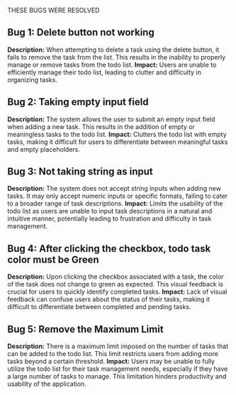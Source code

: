 THESE BUGS WERE RESOLVED
## Bug 1: Delete button not working
**Description:** When attempting to delete a task using the delete button, it fails to remove the task from the list. This results in the inability to properly manage or remove tasks from the todo list.
**Impact:** Users are unable to efficiently manage their todo list, leading to clutter and difficulty in organizing tasks.

## Bug 2: Taking empty input field
**Description:** The system allows the user to submit an empty input field when adding a new task. This results in the addition of empty or meaningless tasks to the todo list.
**Impact:** Clutters the todo list with empty tasks, making it difficult for users to differentiate between meaningful tasks and empty placeholders.

## Bug 3: Not taking string as input
**Description:** The system does not accept string inputs when adding new tasks. It may only accept numeric inputs or specific formats, failing to cater to a broader range of task descriptions.
**Impact:** Limits the usability of the todo list as users are unable to input task descriptions in a natural and intuitive manner, potentially leading to frustration and difficulty in task management.

## Bug 4: After clicking the checkbox, todo task color must be Green
**Description:** Upon clicking the checkbox associated with a task, the color of the task does not change to green as expected. This visual feedback is crucial for users to quickly identify completed tasks.
**Impact:** Lack of visual feedback can confuse users about the status of their tasks, making it difficult to differentiate between completed and pending tasks.

## Bug 5: Remove the Maximum Limit
**Description:** There is a maximum limit imposed on the number of tasks that can be added to the todo list. This limit restricts users from adding more tasks beyond a certain threshold.
**Impact:** Users may be unable to fully utilize the todo list for their task management needs, especially if they have a large number of tasks to manage. This limitation hinders productivity and usability of the application.
